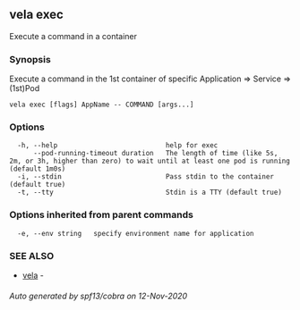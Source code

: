 ## vela exec

Execute a command in a container

### Synopsis

Execute a command in the 1st container of specific Application => Service => (1st)Pod

```
vela exec [flags] AppName -- COMMAND [args...]
```

### Options

```
  -h, --help                           help for exec
      --pod-running-timeout duration   The length of time (like 5s, 2m, or 3h, higher than zero) to wait until at least one pod is running (default 1m0s)
  -i, --stdin                          Pass stdin to the container (default true)
  -t, --tty                            Stdin is a TTY (default true)
```

### Options inherited from parent commands

```
  -e, --env string   specify environment name for application
```

### SEE ALSO

* [vela](vela.md)	 - 

###### Auto generated by spf13/cobra on 12-Nov-2020
